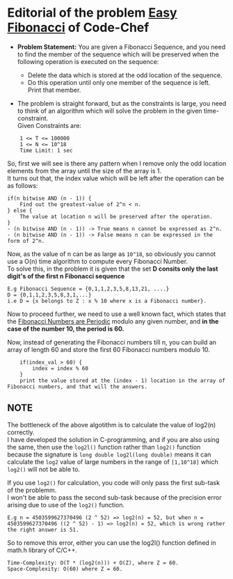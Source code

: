 # Editorial of the problem [Easy Fibonacci](https://www.codechef.com/problems/FIBEASY) of Code-Chef

*   **Problem Statement:** You are given a Fibonacci Sequence, and you need to find the member of the sequence which will be preserved when the following operation is executed on the sequence:  
    - Delete the data which is stored at the odd location of the sequence.  
    - Do this operation until only one member of the sequence is left.  
    Print that member.

*   The problem is straight forward, but as the constraints is large, you need to think of an algorithm which will solve the problem in the given time-constraint.  
Given Constraints are:  
```
    1 <= T <= 100000
    1 <= N <= 10^18
    Time Limit: 1 sec
```

So, first we will see is there any pattern when I remove only the odd location elements from the array until the size of the array is 1.  
It turns out that, the index value which will be left after the operation can be as follows:  
```
if(n bitwise AND (n - 1)) {
    Find out the greatest-value of 2^n < n.
} else {
    The value at location n will be preserved after the operation.
}
- (n bitwise AND (n - 1)) -> True means n cannot be expressed as 2^n.
- (n bitwise AND (n - 1)) -> False means n can be expressed in the form of 2^n.
```

Now, as the value of n can be as large as `10^18`, so obviously you cannot use a O(n) time algorithm to compute every Fibonacci Number.  
To solve this, in the problem it is given that the set  **D consits only the last digit's of the first n Fibonacci sequence**  
```
E.g Fibonacci Sequence = {0,1,1,2,3,5,8,13,21, ....}  
D = {0,1,1,2,3,5,8,3,1,...}  
i.e D = {x belongs to Z : x % 10 where x is a Fibonacci number}.
```
Now to proceed further, we need to use a well known fact, which states that the [Fibonacci Numbers are Periodic](https://en.wikipedia.org/wiki/Pisano_period) modulo any given number, and **in the case of the number 10, the period is 60.**  

Now, instead of generating the Fibonacci numbers till n, you can build an array of length 60 and store the first 60 Fibonacci numbers modulo 10.  

``` 
    if(index_val > 60) {
        index = index % 60
    }
    print the value stored at the (index - 1) location in the array of Fibonacci numbers, and that will the answers.
```

## NOTE
The bottleneck of the above algotithm is to calculate the value of log2(n) correctly.  
I have developed the solution in C-programming, and if you are also using the same, then use the `log2l()` function rather than `log2()` function because the signature is `long double log2l(long double)` means it can calculate the `log2` value of large numbers in the range of `[1,10^18]` which `log2()` will not be able to.  

If you use `log2()` for calculation, you code will only pass the first sub-task of the problemm.  
I won't be able to pass the second sub-task because of the precision error arising due to use of the `log2()` function.  
```
E.g n = 4503599627370496 (2 ^ 52) => log2(n) = 52, but when n = 4503599627370496 ((2 ^ 52) - 1) => log2(n) = 52, which is wrong rather the right answer is 51.  
```
So to remove this error, either you can use the log2l() function defined in math.h library of C/C++.  
```
Time-Complexity: O(T * (log2(n))) + O(Z), where Z = 60.  
Space-Complexity: O(60) where Z = 60.  
```